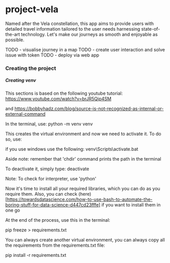 # project-vela

Named after the Vela constellation, this app aims to provide users with detailed travel information tailored to the user needs harnessing state-of-the-art technology. Let's make our journeys as smooth and enjoyable as possible.

TODO - visualise journey in a map
TODO - create user interaction and solve issue with token
TODO - deploy via web app

### Creating the project

##### Creating venv

This sections is based on the following youtube tutorial: 
https://www.youtube.com/watch?v=brJR5Qjp4SM

and https://bobbyhadz.com/blog/source-is-not-recognized-as-internal-or-external-command

In the terminal, use: python -m venv venv

This creates the virtual environment and now we need to activate it. To do so, use:

if you use windows use the following: venv\Scripts\activate.bat

Aside note: remember that 'chdir' command prints the path in the terminal

To deactivate it, simply type: deactivate

Note: To check for interpreter, use 'python'

Now it's time to install all your required libraries, which you can do as you require them. Also, you can check (here)[https://towardsdatascience.com/how-to-use-bash-to-automate-the-boring-stuff-for-data-science-d447cd23fffe] if you want to install them in one go

At the end of the process, use this in the terminal:

pip freeze > requirements.txt

You can always create another virtual environment, you can always copy all the requirements from the requirements.txt file:

pip install -r requirements.txt